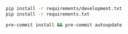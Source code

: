 ```bash
pip install -r requirements/development.txt
pip install -r requirements.txt
```

```bash
pre-commit install && pre-commit autoupdate
```

